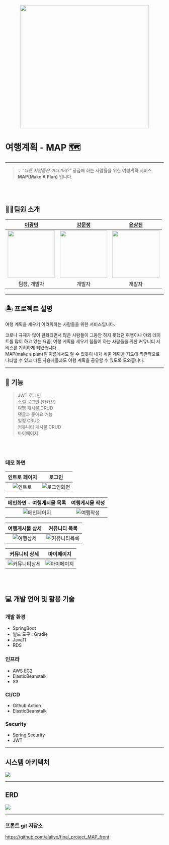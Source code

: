 
<p align="center"><img src="https://user-images.githubusercontent.com/74237301/181483094-bccf38e8-4c39-4933-b84e-e17172dc5793.png" width="410px" height="390px">

# **여행계획  - MAP 🗺️**

* * *

> 💡
*"다른 사람들은 어디가지?"*  궁금해 하는 사람들을 위한 여행계획 서비스 **MAP(Make A Plan)** 입니다.
 


<br></br>
## 🧑‍💻팀원 소개 

| [이광민](https://github.com/leawvc) | [강문정](https://github.com/dev-kmj) | [윤상진](https://github.com/tkdwls4453) |
| :---: | :---: | :---: | 
| <img src="https://user-images.githubusercontent.com/74237301/181447155-f76af3e4-2177-4bba-9276-10ded4eb5385.gif" width="150" height="150"> | <img src="https://avatars.githubusercontent.com/u/74237301?v=4" width="150" height="150"> | <img src="https://user-images.githubusercontent.com/74237301/181447271-7690456e-a29b-4d01-92ac-d04efdb81367.png" width="150" height="150"> |
| 팀장, 개발자 | 개발자 | 개발자 | 

---

## 🏝️ 프로젝트 설명 

<p>여행 계획을 세우기 어려워하는 사람들을 위한 서비스입니다.</p>
코로나 규제가 많이 완화되면서 많은 사람들이 그동안 하지 못했던 여행이나 
야외 데이트를 많이 하고 있는 요즘, 여행 게획을 세우기 힘들어 하는 사람들을 위한 
커뮤니티 서비스를 기획하게 되었습니다. <br>
MAP(make a plan)은 이름에서도 알 수 있듯이 내가 세운 계획을 지도에 직관적으로 나타낼 수 있고 
다른 사용자들과도 여행 계획을 공유할 수 있도록 도와줍니다. 



***

## 📌 기능 
> 
> JWT 로그인<br>
소셜 로그인 (카카오)<br>
> 여행 게시물 CRUD<br>
> 댓글과 좋아요 기능<br>
> 일정 CRUD<br>
> 커뮤니티 게시물 CRUD<br>
> 마이페이지

<br></br>
### 데모 화면
| **인트로 페이지** | **로그인** |  
| :---: | :---: |
| ![인트로](https://user-images.githubusercontent.com/74237301/181457667-b8c1a2ca-b07c-4c39-b357-50f0a4fbd23e.JPG) | ![로그인화면](https://user-images.githubusercontent.com/74237301/181460559-17418ae0-96bf-43d1-84e9-6d2ac74983eb.JPG) |

| **메인화면** - 여행게시물 목록 | **여행게시물 작성** | 
| :---: | :---: |
| ![메인페이지](https://user-images.githubusercontent.com/74237301/181480597-c76e0efb-a83a-4fe8-9d47-570f36b6217f.JPG) | ![여행작성](https://user-images.githubusercontent.com/74237301/181463799-f9633884-98e1-452a-9b83-06c464dc2484.JPG) | 

| **여행게시물 상세** | **커뮤니티 목록** | 
| :---: | :---: |
| ![여행상세](https://user-images.githubusercontent.com/74237301/181480421-a2ef8d8b-9207-4d76-b2e0-ccaafb36d516.JPG) | ![커뮤니티목록](https://user-images.githubusercontent.com/74237301/181480156-a2e6a856-9e1c-48a1-8087-ecdeb6e71ec9.JPG) | 

| **커뮤니티 상세** | **마이페이지** | 
| :---: | :---: |
| ![커뮤니티상세](https://user-images.githubusercontent.com/74237301/181480272-33e1008c-85a7-4828-8602-26243fdf3dad.JPG) | ![마이페이지](https://user-images.githubusercontent.com/74237301/181462981-edf712b6-70e6-49d9-b415-ca6225736b7f.JPG) | 



<br></br>
## 💻 개발 언어 및 활용 기술

### 개발 환경 
* SpringBoot
* 빌드 도구 : Gradle
* Java11
* RDS

### 인프라 
* AWS EC2
* ElasticBeanstalk
* S3

### CI/CD
* Github Action
* ElasticBeanstalk


### Security 
* Spring Security
* JWT

***

## 시스템 아키텍처  

<img src="https://user-images.githubusercontent.com/74237301/181436941-8ef4f212-3497-432c-a297-bc6ed94ff246.JPG">

***

## ERD

<img src="https://user-images.githubusercontent.com/74237301/181441959-25dabbf7-0e35-40c1-ad3b-817b8066833d.JPG">

***
### 프론트 git 저장소 

https://github.com/alaliyo/final_project_MAP_front


